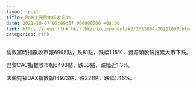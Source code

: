 ```yaml
---
layout: post
title: 歐洲主要股市低收逾1%
date: 2021-10-07 07:09:57.000000000 +08:00
link: https://news.rthk.hk/rthk/ch/component/k2/1613894-20211007.htm
categories: rthk
---
```


倫敦富時指數收市報6995點，跌81點，跌幅1.15%，資源類股份拖累大市下跌。

巴黎CAC指數收市報6493點，跌83點，跌幅近1.3%。

法蘭克福DAX指數報14973點，跌221點，跌幅1.46%。

